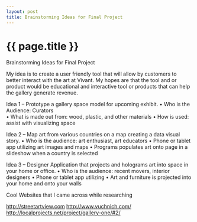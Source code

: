 ```yaml
---
layout: post
title: Brainstorming Ideas for Final Project
---
```


{{ page.title }}
================

<p class="meta">

Brainstorming Ideas for Final Project

My idea is to create a user friendly tool that will allow by customers to better interact with the art at Vivant. My hopes are that the tool and or product would be educational and interactive tool or products that can help the gallery generate revenue.

Idea 1 – Prototype a gallery space model for upcoming exhibit. 
          •	Who is the Audience: Curators <br />
          •	What is made out from: wood, plastic, and other materials
          •	How is used: assist with visualizing space

Idea 2 – Map art from various countries on a map creating a data visual story.
          •	Who is the audience: art enthusiast, art educators
          •	Phone or tablet app utilizing art images and maps
          •	Programs populates art onto page in a slideshow when a country is selected

Idea 3 – Designer Application that projects and holograms art into space in your home or office.
          •	Who is the audience: recent movers, interior designers
          •	Phone or tablet app utilizing 
          •	Art and furniture is projected into your home and onto your walls

Cool Websites that I came across while researching

<a href="http://streetartview.com/">http://streetartview.com</a>
<a href="http://www.vuchnich.com/">http://www.vuchnich.com/</a>
<a href="http://localprojects.net/project/gallery-one/#2/">http://localprojects.net/project/gallery-one/#2/</a>



